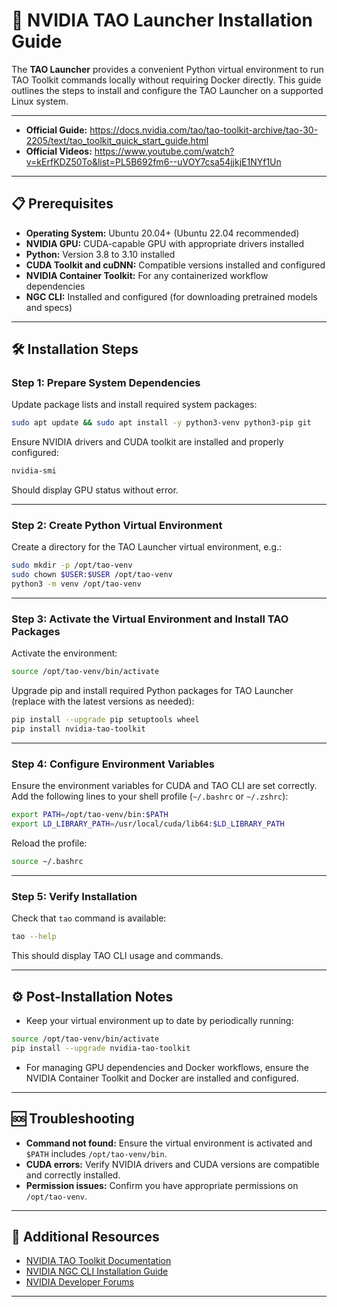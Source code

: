 # 🧰 NVIDIA TAO Launcher Installation Guide

The **TAO Launcher** provides a convenient Python virtual environment to run TAO Toolkit commands locally without requiring Docker directly. This guide outlines the steps to install and configure the TAO Launcher on a supported Linux system.

---

- **Official Guide:** https://docs.nvidia.com/tao/tao-toolkit-archive/tao-30-2205/text/tao_toolkit_quick_start_guide.html
- **Official Videos:** https://www.youtube.com/watch?v=kErfKDZ50To&list=PL5B692fm6--uVOY7csa54jjkjE1NYf1Un

---

## 📋 Prerequisites

* **Operating System:** Ubuntu 20.04+ (Ubuntu 22.04 recommended)
* **NVIDIA GPU:** CUDA-capable GPU with appropriate drivers installed
* **Python:** Version 3.8 to 3.10 installed
* **CUDA Toolkit and cuDNN:** Compatible versions installed and configured
* **NVIDIA Container Toolkit:** For any containerized workflow dependencies
* **NGC CLI:** Installed and configured (for downloading pretrained models and specs)

---

## 🛠 Installation Steps

### Step 1: Prepare System Dependencies

Update package lists and install required system packages:

```bash
sudo apt update && sudo apt install -y python3-venv python3-pip git
```

Ensure NVIDIA drivers and CUDA toolkit are installed and properly configured:

```bash
nvidia-smi
```

Should display GPU status without error.

---

### Step 2: Create Python Virtual Environment

Create a directory for the TAO Launcher virtual environment, e.g.:

```bash
sudo mkdir -p /opt/tao-venv
sudo chown $USER:$USER /opt/tao-venv
python3 -m venv /opt/tao-venv
```

---

### Step 3: Activate the Virtual Environment and Install TAO Packages

Activate the environment:

```bash
source /opt/tao-venv/bin/activate
```

Upgrade pip and install required Python packages for TAO Launcher (replace with the latest versions as needed):

```bash
pip install --upgrade pip setuptools wheel
pip install nvidia-tao-toolkit
```

---

### Step 4: Configure Environment Variables

Ensure the environment variables for CUDA and TAO CLI are set correctly. Add the following lines to your shell profile (`~/.bashrc` or `~/.zshrc`):

```bash
export PATH=/opt/tao-venv/bin:$PATH
export LD_LIBRARY_PATH=/usr/local/cuda/lib64:$LD_LIBRARY_PATH
```

Reload the profile:

```bash
source ~/.bashrc
```

---

### Step 5: Verify Installation

Check that `tao` command is available:

```bash
tao --help
```

This should display TAO CLI usage and commands.

---

## ⚙️ Post-Installation Notes

* Keep your virtual environment up to date by periodically running:

```bash
source /opt/tao-venv/bin/activate
pip install --upgrade nvidia-tao-toolkit
```

* For managing GPU dependencies and Docker workflows, ensure the NVIDIA Container Toolkit and Docker are installed and configured.

---

## 🆘 Troubleshooting

* **Command not found:** Ensure the virtual environment is activated and `$PATH` includes `/opt/tao-venv/bin`.
* **CUDA errors:** Verify NVIDIA drivers and CUDA versions are compatible and correctly installed.
* **Permission issues:** Confirm you have appropriate permissions on `/opt/tao-venv`.

---

## 🔗 Additional Resources

* [NVIDIA TAO Toolkit Documentation](https://docs.nvidia.com/tao)
* [NVIDIA NGC CLI Installation Guide](https://docs.nvidia.com/ngc/ngc-cli-install-guide/index.html)
* [NVIDIA Developer Forums](https://forums.developer.nvidia.com/)

---

